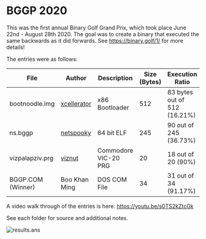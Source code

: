 # BGGP 2020

This was the first annual Binary Golf Grand Prix, which took place June 22nd - August 28th 2020. The goal was to create a binary that executed the same backwards as it did forwards. See https://binary.golf/1/ for more details!

The entries were as follows:

| File | Author | Description | Size (Bytes) | Execution Ratio | Writeup |
|------|--------|------------|------|-----------------|---------|
| bootnoodle.img | [xcellerator](https://twitter.com/TheXcellerator) | x86 Bootloader | 512 | 83 bytes out of 512 (16.21%) | https://xcellerator.github.io/posts/bggp/
| ns.bggp | [netspooky](https://twitter.com/netspooky) | 64 bit ELF | 245 | 90 out of 245 (36.73%) | https://n0.lol/bggp/writeup.html |
| vizpalapziv.prg | [viznut](https://twitter.com/viznut) | Commodore VIC-20 PRG | 20 | 18 out of 20 (90%) | http://viznut.fi/demos/vic20/vizpalapziv.html |
| BGGP.COM (Winner) | Boo Khan Ming | DOS COM File | 34 | 31 out of 34 (91.17%) | See folder |

A video walk through of the entries is here: https://youtu.be/s0TS2kZtcGk

See each folder for source and additional notes.

![results.ans](results.png)


